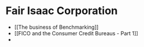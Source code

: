 # Fair Isaac Corporation

- [[The business of Benchmarking]]
- [[FICO and the Consumer Credit Bureaus - Part 1]]
- 